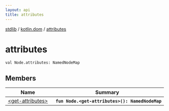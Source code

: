 ```yaml
---
layout: api
title: attributes
---
```

[stdlib](../../index.md) / [kotlin.dom](../index.md) / [attributes](index.md)

# attributes

```
val Node.attributes: NamedNodeMap
```

## Members

| Name | Summary |
|------|---------|
|[&lt;get-attributes&gt;](_get-attributes_.md)|&nbsp;&nbsp;**`fun Node.<get-attributes>(): NamedNodeMap`**<br>|
